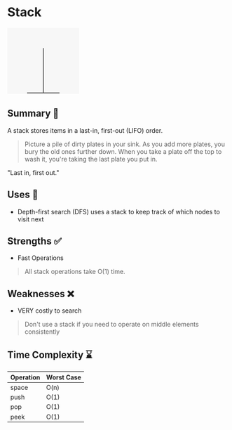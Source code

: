 # Stack

![Stack Visual](../../assets/images/stack_visual.gif)

## Summary :book:
A stack stores items in a last-in, first-out (LIFO) order. 
> Picture a pile of dirty plates in your sink. 
> As you add more plates, you bury the old ones further down. 
> When you take a plate off the top to wash it, you're taking the last plate you put in. 

"Last in, first out." 

## Uses :scroll:
- Depth-first search (DFS) uses a stack to keep track of which nodes to visit next

## Strengths :white_check_mark:
- Fast Operations
> All stack operations take O(1) time. 

## Weaknesses :x:
- VERY costly to search
> Don't use a stack if you need to operate on middle elements consistently

## Time Complexity :hourglass:
| Operation  | Worst Case |
| ---------- | ---------- |
| space      |    O(n)    |
| push       |    O(1)    |
| pop        |    O(1)    |
| peek       |    O(1)    |
